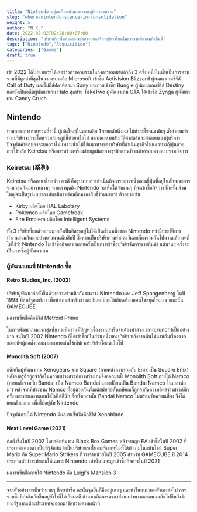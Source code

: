 ```yaml
---
title: "Nintendo อยู่ตรงไหนท่ามกลางสมรภูมิการควบรวม"
slug: "where-nintendo-stance-in-consolidation"
weight: 5
author: "N.K."
date: 2022-02-02T02:28:00+07:00
description: "บริษัทเกียวโตท่ามกลางคู่แข่งจากอเมริกาอยู่ตรงไหนในสงครามที่กำลังเกิดขึ้นนี้"
tags: ["Ninntedo","Acquisition"]
categories: ["Games"]
draft: true
---
```

เข้า 2022 ได้ไม่นานเราได้เจอข่าวการควบรวมในวงการเกมมาแล้วถึง 3 ครั้ง หนึ่งในนั้นเป็นการควบรวมที่มีมูลค่าที่สุดในวงการเกมคือ Microsoft เข้าซื้อ Activision Blizzard ผู้พฒนาเกมซีรัส์ Call of Duty และไม่กี่สัปดาห์ต่อมา Sony ประกาศเข้าซื้อ Bungie ผู้พัฒนาเกมซีรีส์ Destiny และยังเป็นอดีตผู้พัฒนาเกม Halo สุดท้าย TakeTwo ผู้พัฒนาเกม GTA ได้เข้าซื้อ Zynga ผู้พัฒนาเกม Candy Crush

## Nintendo

ท่ามกลางการควบรวมที่ว่านี้ ผู้เล่นใหญ่ในตลาดอีก 1 รายกลับนิ่งเฉยไม่ทำอะไรจนแฟนๆ ตั้งคำถามว่าทางบริษัทจะกระโดนรวมสมรภูมินี้ด้วยหรือไม่ หากมองตามประวัติศาสตร์และคำตอบของผู้บริหารปัจจุบันคำตอบคงจะบอกว่าไม่ เพราะนั่นไม่ใช่แนวทางของบริษัทที่ดำเนินธุรกิจในแนวทางญี่ปุ่นด้วยการใช้หลัก Keiretsu หรือการสร้างเครื่องข่ายผูกมิตรทางธุรกิจแทนที่จะเข้าครอบครงควบรวมกิจการ

### Keiretsu (系列)

Keiretsu หรือภาษาไทยว่า เคเรสึ คือรูปแบบการดำเนินกิจการอย่างหนึ่งของญี่ปุ่นที่อยู่ในลักษณะการรวมกลุ่มกันอย่างหลวมๆ หากเราพูดถึง Nintendo จะเห็นได้ว่านานๆ ทีจะเข้าซื้อกิจการสักครั้ง ส่วนใหญ่จะเป็นรูปแบบของพันธมิตรพร้อมถือครองสิทธิ์ร่วมมากว่า ตัวอย่างเช่น

- Kirby ผลิตโดย HAL Labotary
- Pokemon ผลิตโดย Gamefreak
- Fire Emblem ผลิตโดย Intelligent Systems

ทั้ง 3 บริษัทที่ยกตัวอย่างมากยังเป็นอิสระอยู่ไม่ได้เป็นส่วนหนึ่งของ Nintendo ทว่ามีประวัติการทำงานร่วมกันมาอย่างยาวนานนับสิบปี ซึ่งหากเป็นบริษัททางฟากตะวันตกก็คงรวมกันไปนานแล้ว แต่ก็ไม่ใช่ว่า Nintendo ไม่เข้าซื้อกิจการ หลายครั้งเป็นการเข้าซื้อบริษัทจัดการขายสินค้า แต่นานๆ ครั้งจะเป็นการซื้อผู้พัฒนาเกม

### ผู้พัฒนาเกมที่ Nintendo ซื้อ

#### Retro Studios, Inc. (2002)

บริษัทผู้พัฒนาก่อตั้งขึ้นด้วยความร่วมมือกันระหว่าง Nintendo และ  Jeff Spangenberg ในปี 1998 ที่สหรัฐอเมริกา เพื่อทำเกมสำหรับชาวตะวันตกป้อนให้กับเครื่องคอนโซลยุคใหม่ ณ ขณะนั้น GAMECUBE

ผลงานขึ้นชื่อคือซีรีส์ Metroid Prime

ในการพัฒนาภาคแรกสุดนั้นทางทีมงานมีปัญหาเรื่องงานเร่งรีบจนต้องทำล่วงเวลา(crunch)เป็นอย่างมาก จนในปี 2002 Nintendo ก็ได้เข้าซื้อเป็นส่วนหนึ่งของบริษัท หลังจากนั้นไม่นานก็มเรื่องฉากของอดีตผู้ก่อตั้งออกมามากมายเช่นใช้เซิฟเวอร์บริษัทโฮสต์เว็บโป๊

#### Monolith Soft (2007)

อดีตทีมผู้พัฒนาเกม Xenogears จาก Square (ภายหลังควบรวมกับ Enix เป็น Square Enix) หลังจากรู้สึกถูกจำกัดในความสร้างสรรค์การสร้างเกมจึงออกมาตั้ง Monolith Soft ภายใต้ Namco (ภายหลังรวมกับ Bandai เป็น Namco Bandai และเปลี่ยนเป็น Bandai Namco ในเวลาต่อมา) หลังจากที่ประธาน Namco ที่อยู่ด้วยกันตั้งแต่สมัยก่อตั้งเกษียณก็ถูกจำกัดความคิดสร้างสรรค์อีกครั้ง และทำผลงานเกมได้ไม่ได้ดีนัก อีกทั้งเวลานั้น Bandai Namco ไม่พร้อมรับความเสี่ยง จึงได้แยกตัวออกมาเพื่อไปอยู่กับ Nintendo

ปัจจุบันภายใต้ Nintendo มีผลงานขึ้นชื่อคือซีรีส์ Xenoblade

#### Next Level Game (2021)

ก่อตั้งขึ้นในปี 2002 โดยอดีตทีมงาน Black Box Games หลังจากถูก EA เข้าซื้อในปี 2002 ที่ประเทศแคนาดา เป็นที่รู้จักกันว่าเป็นบริษัทแรกในอเมริกาเหนือที่ได้ทำเกมในแฟนไชน์ Super Mario คือ Super Mario Strikers ที่วางจำหน่ายในปี 2005 สำหรับ GAMECUBE ปี 2014 ประกาศตัวว่าจะทำเกมให้เฉพาะ Nintendo เท่านั้น และถูกเข้าซื้อกิจการในปี 2021

ผลงานขึ้นชื่อภายใต้ Nintendo คือ Luigi's Mansion 3

***

จากตัวอย่างจะเห็นว่านานๆ ทีจะเข้าซื้อ ฉะนั้นจุดยืนก็คืออยู่เฉยๆ และทำในแบบของตัวเองต่อไป การรวบซื้อที่กำลังเกิดขึ้นอยู่ยังไงก็ไม่เกิดผลดี ถ้าหากเกิดการครองส่วนแบ่งทางตลาดมากเกินไปก็หวังว่าทางรัฐบาลแต่ละประเทศจะออกมาขัดขวางตามหน้าที่
